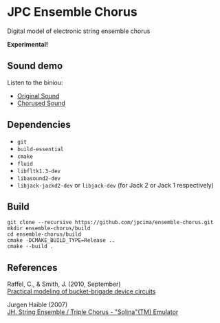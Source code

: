 # JPC Ensemble Chorus
Digital model of electronic string ensemble chorus

**Experimental!**

## Sound demo

Listen to the biniou:

- [Original Sound](https://soundcloud.com/user-482248552/jpc-ensemble-chorus-demo)
- [Chorused Sound](https://soundcloud.com/user-482248552/ensemble-chorus-demo)

## Dependencies

- `git`
- `build-essential`
- `cmake`
- `fluid`
- `libfltk1.3-dev`
- `libasound2-dev`
- `libjack-jackd2-dev` or `libjack-dev` (for Jack 2 or Jack 1 respectively)

## Build

```
git clone --recursive https://github.com/jpcima/ensemble-chorus.git
mkdir ensemble-chorus/build
cd ensemble-chorus/build
cmake -DCMAKE_BUILD_TYPE=Release ..
cmake --build .
```

## References

Raffel, C., & Smith, J. (2010, September)  
[Practical modeling of bucket-brigade device circuits](http://colinraffel.com/publications/dafx2010practical.pdf)

Jurgen Haible (2007)  
[JH. String Ensemble / Triple Chorus - "Solina"(TM) Emulator](http://jhaible.com/legacy/triple_chorus/triple_chorus.html)
